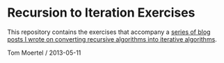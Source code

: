 Recursion to Iteration Exercises
================================

This repository contains the exercises that accompany a
[series of blog posts I wrote on converting recursive algorithms into iterative algorithms](http://blog.moertel.com/tags/recursion-to-iteration%20series.html).


Tom Moertel / 2013-05-11
